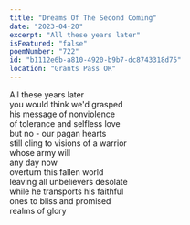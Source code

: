 ```yaml
---
title: "Dreams Of The Second Coming"
date: "2023-04-20"
excerpt: "All these years later"
isFeatured: "false"
poemNumber: "722"
id: "b1112e6b-a810-4920-b9b7-dc8743318d75"
location: "Grants Pass OR"
---
```


All these years later  
you would think we'd grasped  
his message of nonviolence  
of tolerance and selfless love  
but no - our pagan hearts  
still cling to visions of a warrior  
whose army will  
any day now  
overturn this fallen world  
leaving all unbelievers desolate  
while he transports his faithful  
ones to bliss and promised  
realms of glory
